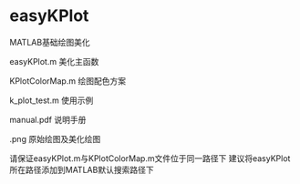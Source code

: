 # easyKPlot
MATLAB基础绘图美化

easyKPlot.m
美化主函数

KPlotColorMap.m
绘图配色方案

k_plot_test.m
使用示例

manual.pdf
说明手册

.png
原始绘图及美化绘图

请保证easyKPlot.m与KPlotColorMap.m文件位于同一路径下
建议将easyKPlot所在路径添加到MATLAB默认搜索路径下
